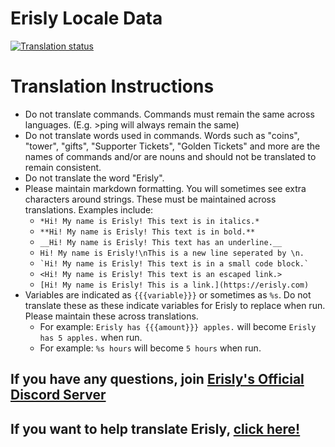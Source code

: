 # Erisly Locale Data
[![Translation status](http://translate.erisly.com/widgets/pikagirl/-/multi-auto.svg)](http://translate.erisly.com/engage/pikagirl/?utm_source=widget)

# Translation Instructions
- Do not translate commands. Commands must remain the same across languages. (E.g. >ping will always remain the same)
- Do not translate words used in commands. Words such as "coins", "tower", "gifts", "Supporter Tickets", "Golden Tickets" and more are the names of commands and/or are nouns and should not be translated to remain consistent.
- Do not translate the word "Erisly".
- Please maintain markdown formatting. You will sometimes see extra characters around strings. These must be maintained across translations. Examples include:
    - `*Hi! My name is Erisly! This text is in italics.*`
    - `**Hi! My name is Erisly! This text is in bold.**`
    - `__Hi! My name is Erisly! This text has an underline.__`
    - `Hi! My name is Erisly!\nThis is a new line seperated by \n.`
    - `` `Hi! My name is Erisly! This text is in a small code block.` ``
    - `<Hi! My name is Erisly! This text is an escaped link.>`
    - `[Hi! My name is Erisly! This is a link.](https://erisly.com)`
- Variables are indicated as `{{{variable}}}` or sometimes as `%s`. Do not translate these as these indicate variables for Erisly to replace when run. Please maintain these across translations.
    - For example: `Erisly has {{{amount}}} apples.` will become `Erisly has 5 apples.` when run.
    - For example: `%s hours` will become `5 hours` when run.

## If you have any questions, join [Erisly's Official Discord Server](https://erisly.com/support)

## If you want to help translate Erisly, [click here!](https://docs.google.com/forms/d/e/1FAIpQLScQLPdWDlfWdBNdnMszOpNMvdW9_qUJv9Kd-dtUH4gE7Mycvg/viewform?usp=sf_link)